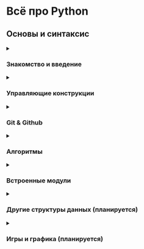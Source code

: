 # Всё про Python

## Основы и синтаксис

<details>
    <summary><h3>Знакомство и введение</h3></summary>
    <h4>Введение</h2>
    <ul>
      <li><a href="https://github.com/Codynodycom/python-easy-m1-l1/blob/main/theory/1-base-what-is-python.md">Что такое Python</a></li>
      <li><a href="https://github.com/Codynodycom/python-easy-m1-l1/blob/main/theory/2-base-first-program.md">Первая программа</a></li>
      <li><a href="https://github.com/Codynodycom/python-easy-m1-l1/blob/main/theory/3-base-arifmetics.md">Арифметические операторы</a></li>
      <li><a href="https://github.com/Codynodycom/python-easy-m1-l1/blob/main/theory/4-base-numbers-operations.md">Операции над числами</a></li>
    </ul>
    <h4>Переменные и типы данных</h2>
    <ul>
      <li><a href="https://github.com/Codynodycom/python-easy-m1-l2/blob/main/theory/1.0-variables.md">Переменные</a></li>
      <li><a href="https://github.com/Codynodycom/python-easy-m1-l2/blob/main/theory/1.1-systems.md">Системы счисления (кратко)</a></li>
      <li><a href="https://github.com/Codynodycom/python-easy-m1-l2/blob/main/theory/1.2-data-types.md">Типы данных</a></li>
      <li><a href="https://github.com/Codynodycom/python-easy-m1-l2/blob/main/theory/2-operators.md">Операторы присваивания</a></li>
      <li><a href="https://github.com/Codynodycom/python-easy-m1-l2/blob/main/theory/3-priority.md">Приоритеты операторв</a></li>
      <li><a href="https://github.com/Codynodycom/python-easy-m1-l2/blob/main/theory/4-interpreter.md">Интерпретатор</a></li>
      <li><a href="https://github.com/Codynodycom/python-easy-m1-l2/blob/main/theory/5-input-convert.md">Ввод данных и преобразование типов</a></li>
    </ul>
    <h4>Строки</h2>
    <ul>
      <li><a href="https://github.com/Codynodycom/python-easy-m1-l3/blob/main/theory/01-string-base.md">Тип данных string</a></li>
      <li><a href="https://github.com/Codynodycom/python-easy-m1-l3/blob/main/theory/02-indexes.md">Индексы строк</a></li>
      <li><a href="https://github.com/Codynodycom/python-easy-m1-l3/blob/main/theory/03-slices.md">Срезы</a></li>
      <li><a href="https://github.com/Codynodycom/python-easy-m1-l3/blob/main/theory/04-methods.md">Немного методов</a></li>
    </ul>
    <h4>Методы строк</h2>
    <ul>
      <li><a href="https://github.com/Codynodycom/python-easy-m1-l4/blob/main/theory/01-strings-methods.md">Частоиспользуемые методы строк</a></li>
      <li><a href="https://github.com/Codynodycom/python-easy-m1-l4/blob/main/theory/02-list-of-methods.md">Все методы строк</a></li>
    </ul>
    <h4>Логичексий тип данных</h2>
    <ul>
      <li><a href="https://github.com/Codynodycom/python-easy-m1-l5/blob/main/theory/01-logic-operators.md">Логические операторы</a></li>
      <li><a href="https://github.com/Codynodycom/python-easy-m1-l5/blob/main/theory/02-coditions.md">Условные конструкции</a></li>
      <li><a href="https://github.com/Codynodycom/python-easy-m1-l5/blob/main/theory/03-coditions-examples.md">Примеры реализации условий</a></li>
    </ul>
</details>

<details>
    <summary><h3>Управляющие конструкции</h3></summary>
    <h4>Условия</h2>
    <ul>
      <li><a href="https://github.com/Codynodycom/python-easy-m1-l6/blob/main/theory/01-1-operators.md">Операторы сравнения</a></li>
      <li><a href="https://github.com/Codynodycom/python-easy-m1-l6/blob/main/theory/01-conditions.md">Условные конструкции</a></li>
      <li><a href="https://github.com/Codynodycom/python-easy-m1-l6/blob/main/theory/02-examples-if.md">Примеры условий и вложенные условия</a></li>
    </ul>
    <h4>Циклы</h2>
    <ul>
      <li><a href="https://github.com/Codynodycom/python-easy-m2-l11/blob/main/theory/01-01-while_loop.md">Цикл while</a></li>
      <li><a href="https://github.com/Codynodycom/python-easy-m2-l11/blob/main/theory/01-02-while_exmpls.md">Классичесские примеры применения цикла while</a></li>
      <li><a href="https://github.com/Codynodycom/python-easy-m2-l12/blob/main/theory/1.0-loop.md">Цикл for</a></li>
      <li><a href="https://github.com/Codynodycom/python-easy-m2-l12/blob/main/theory/1.1-examples.md">Примеры применения цикла for</a></li>
    </ul>
    <h4>Функции</h2>
    <ul>
      <li><a href="https://github.com/Codynodycom/python-easy-m2-l14/blob/main/theory/1.0-functions.md">Что такое функции</a></li>
      <li><a href="https://github.com/Codynodycom/python-easy-m2-l14/blob/main/theory/1.1-return.md">Возвращаемое значение в функциях</a></li>
    </ul>
    
</details>

<details>
    <summary><h3>Git & Github</h3></summary>
    <h4>Github</h2>
    <ul>
      <li><a href="#">Что такое Github</a></li>
      <li><a href="#">Как опубликовать репозиторий на Github</a></li>
    </ul>
    <h4>Git - система управления версиями</h2>
    <ul>
      <li><a href="#">Что такое Git. Установка и настройка</a></li>
      <li><a href="#">Как склонировать репо (планируется)</a></li>
      <li><a href="">Как обновить репозиторий на Github</a></li>
      <li><a href="">Как получить обновления с Github себе на копмпьютер</a></li>
    </ul>
    
</details>

<details>
    <summary><h3>Алгоритмы</h3></summary>
    <h4>Обработка данных</h2>
    <ul>
      <li><a href="https://github.com/Codynodycom/python-easy-m3-l18/blob/main/theory/01-01-intro.md">Алгоритмы - о важном</a></li>
      <li><a href="https://github.com/Codynodycom/python-easy-m3-l19/blob/main/theory/01-01-filtering.md">Фильтрация данных</a></li>
      <li><a href="https://github.com/Codynodycom/python-easy-m3-l19/blob/main/theory/01-02-list-methods.md">Методы для работы со списками</a></li>
    </ul>
    <h4>Сортировки</h2>
    <ul>
      <li><a href="https://github.com/Codynodycom/python-easy-m3-l18/blob/main/theory/02-01-sort-algorithms.md">Алгоритмы сортировок</a></li>
      <li><a href="https://github.com/Codynodycom/python-easy-m3-l18/blob/main/theory/02-02-algorithms.md">Реализация сортировок</a></li>
    </ul>
    <h4>Шифрование</h2>
    <ul>
      <li><a href="https://github.com/Codynodycom/python-easy-m3-l18/blob/main/theory/01-02-encryption.md">Немного про шифрование</a></li>
      <li><a href="https://github.com/Codynodycom/python-easy-m3-l19/blob/main/theory/02-01-encryption.md">Базовые алгоритмы шифрования</a></li>
    </ul>
    
</details>

<details>
    <summary><h3>Встроенные модули</h3></summary>
    <h4>Работа с датой и временем</h2>
    <ul>
      <li><a href="">Модуль time</a></li>
      <li><a href="">Модуль datetime</a></li>
    </ul>
    <h4>Random</h2>
    <ul>
      <li><a href="">Работа с числами</a></li>
      <li><a href="">Работа со строками</a></li>
      <li><a href="">Работа со списками</a></li>
    </ul>
    <h4>Работа с файловой системой</h2>
    <ul>
      <li><a href="">Модуль os</a></li>
      <li><a href="">Модуль sys</a></li>
    </ul>
    <h4>Математика</h2>
    <ul>
      <li><a href="">Модуль math</a></li>
    </ul>
    
</details>

<details>
    <summary><h3>Другие структуры данных (планируется)</h3></summary>
    <h4>Списки и массивы</h2>
    <ul>
      <li><a href="">Списки (планируется)</a></li>
      <li><a href="">Методы списков (планируется)</a></li>
      <li><a href="">Вложенные списки (планируется)</a></li>
      <li><a href="">Массивы (планируется)</a></li>
      <li><a href="">Алгоритмы работы с массивами (планируется)</a></li>
      <li><a href="">Пример с игрой крестики-нолики (планируется)</a></li>
    </ul>
    <h4>Словари</h2>
    <ul>
      <li><a href="">Что такое словари (планируется)</a></li>
      <li><a href="">Что такое JSON-формат (планируется)</a></li>
      <li><a href="">Методы работы со словарями (планируется)</a></li>
      <li><a href="">Вложенные структуры данных и словари (планируется)</a></li>
    </ul>
    <h4>Множества</h2>
    <ul>
      <li><a href="">Что такое множества (планируется)</a></li>
      <li><a href="">Методы работы со множествами (планируется)</a></li>
      <li><a href="">Алгоритмы работы со множествами (планируется)</a></li>
    </ul>
    <h4>Коллекции</h2>
    <ul>
      <li><a href="">Почему коллекции? Модуль collections (планируется)</a></li>
      <li><a href="">Методы работы с коллекциями (планируется)</a></li>
      <li><a href="">Примеры алгоритмов с коллекциями (планируется)</a></li>
    </ul>
</details> 

<details>
    <summary><h3>Игры и графика (планируется)</h3></summary>
    <h4>Графика в python</h2>
    <ul>
      <li><a href="">Модуль turtle (планируется)</a></li>
      <li><a href="">Методы работы с модулем turtle (планируется)</a></li>
      <li><a href="">Объекты и методы (планируется)</a></li>
      <li><a href="">Алгоритмы работы с turtle (планируется)</a></li>
      <li><a href="">Что такое событие и их обработка (планируется)</a></li>
      <li><a href="">Обработка событий экрана и мыши (планируется)</a></li>
      <li><a href="">Обработка событий клавиатуры (планируется)</a></li>
      <li><a href="">Работа с дисплеем и слоями (планируется)</a></li>
    </ul>
    <h4>2D-игры в python</h2>
    <ul>
      <li><a href="">Модуль pygame. Обзор (планируется)</a></li>
      <li><a href="">Структура проектов (планируется)</a></li>
      <li><a href="">Работа с дисплеем (планируется)</a></li>
      <li><a href="">Математика и геометрия при создании игр (планируется)</a></li>
      <li><a href="">Геометрические фигуры (планируется)</a></li>
      <li><a href="">Первая 2D-игра (планируется)</a></li>
      <li><a href="">Обработка событий клавиатуры (планируется)</a></li>
      <li><a href="">Обработка событий мыши (планируется)</a></li>
      <li><a href="">Спрайты и столкновения (планируется)</a></li>
    </ul>
    
</details>

